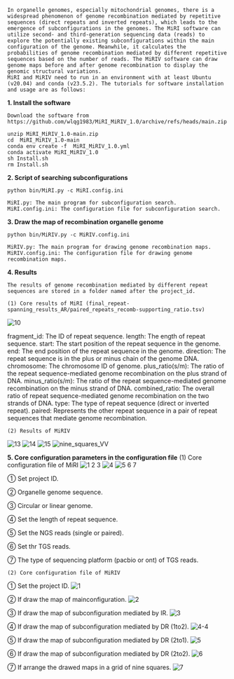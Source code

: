     In organelle genomes, especially mitochondrial genomes, there is a widespread phenomenon of genome recombination mediated by repetitive sequences (direct repeats and inverted repeats), which leads to the emergence of subconfigurations in the genomes. The MiRI software can utilize second- and third-generation sequencing data (reads) to explore the potentially existing subconfigurations within the main configuration of the genome. Meanwhile, it calculates the probabilities of genome recombination mediated by different repetitive sequences based on the number of reads. The MiRIV software can draw genome maps before and after genome recombination to display the genomic structural variations.
    MiRI and MiRIV need to run in an environment with at least Ubuntu (v20.04) and conda (v23.5.2). The tutorials for software installation and usage are as follows:

**1. Install the software**

    Download the software from https://github.com/wlqg1983/MiRI_MiRIV_1.0/archive/refs/heads/main.zip

    unzip MiRI_MiRIV_1.0-main.zip
    cd  MiRI_MiRIV_1.0-main
    conda env create -f  MiRI_MiRIV_1.0.yml
    conda activate MiRI_MiRIV_1.0
    sh Install.sh
    rm Install.sh


**2. Script of searching subconfigurations**

    python bin/MiRI.py -c MiRI.config.ini
    
    MiRI.py: The main program for subconfiguration search.    
    MiRI.config.ini: The configuration file for subconfiguration search.


**3. Draw the map of recombination organelle genome**

    python bin/MiRIV.py -c MiRIV.config.ini
    
    MiRIV.py: The main program for drawing genome recombination maps.
    MiRIV.config.ini: The configuration file for drawing genome recombination maps.


**4. Results**

    The results of genome recombination mediated by different repeat sequences are stored in a folder named after the project_id.
   
    (1) Core results of MiRI (final_repeat-spanning_results_AR/paired_repeats_recomb-supporting_ratio.tsv)
![10](https://github.com/user-attachments/assets/3e620ae4-5afd-47bc-91b2-6398874ddc0f)

fragment_id: The ID of repeat sequence.
length: The ength of repeat sequence.
start: The start position of the repeat sequence in the genome.
end: The end position of the repeat sequence in the genome.
direction: The repeat sequence is in the plus or minus chain of the genome DNA.
chromosome: The chromosome ID of genome.
plus_ratio(s/m): The ratio of the repeat sequence-mediated genome recombination on the plus strand of DNA.
minus_ratio(s/m): The ratio of the repeat sequence-mediated genome recombination on the minus strand of DNA.
combined_ratio: The overall ratio of repeat sequence-mediated genome recombination on the two strands of DNA.
type: The type of repeat sequence (direct or inverted repeat).
paired: Represents the other repeat sequence in a pair of repeat sequences that mediate genome recombination.


    (2) Results of MiRIV
![13](https://github.com/user-attachments/assets/06688f10-42a7-4e49-8e91-6d97ed34acce)
![14](https://github.com/user-attachments/assets/7c131b36-61fd-4fbc-a7a7-4100dd7dcc81)
![15](https://github.com/user-attachments/assets/48fbbf6d-1c14-491e-bdc6-d617fd68ac81)
![nine_squares_VV](https://github.com/user-attachments/assets/b12e443b-68a5-4512-b64b-a00874525c67)

**5. Core configuration parameters in the configuration file**
    (1) Core configuration file of MiRI
![1 2 3](https://github.com/user-attachments/assets/1b8531bb-2afd-4f75-ae68-b9abf7bbb8d2)
![4](https://github.com/user-attachments/assets/cbee84a6-757f-40c1-8be3-319695dff202)
![5 6 7](https://github.com/user-attachments/assets/1c3031b7-8d18-486c-8c2d-259a46075ae9)

① Set project ID.

② Organelle genome sequence.

③ Circular or linear genome.

④ Set the length of repeat sequence.

⑤ Set the NGS reads (single or paired).

⑥ Set thr TGS reads.

⑦ The type of sequencing platform (pacbio or ont) of TGS reads.


    (2) Core configuration file of MiRIV
① Set the project ID.
![1](https://github.com/user-attachments/assets/458090df-cd1f-49ea-8925-b674e7924801)

② If draw the map of mainconfiguration.
![2](https://github.com/user-attachments/assets/31c126fc-ad1a-4673-944d-688324011518)

③ If draw the map of subconfiguration mediated by IR.
![3](https://github.com/user-attachments/assets/95d695cd-406f-4022-9cc4-e6d9901d573d)

④ If draw the map of subconfiguration mediated by DR (1to2).
![4-4](https://github.com/user-attachments/assets/953aac22-3942-4667-ae16-fc6e760c203f)

⑤ If draw the map of subconfiguration mediated by DR (2to1).
![5](https://github.com/user-attachments/assets/fd8888c0-0cbf-461c-bbc7-2d8e40ca2f94)

⑥ If draw the map of subconfiguration mediated by DR (2to2).
![6](https://github.com/user-attachments/assets/4893bb2f-a5d1-4273-835c-484f9904c6fc)

⑦ If arrange the drawed maps in a grid of nine squares.
![7](https://github.com/user-attachments/assets/a4d6e947-4562-431c-a993-13268a3d1b97)


